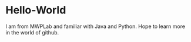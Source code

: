 # Hello-World

I am from MWPLab and familiar with Java and Python.
Hope to learn more in the world of github.

